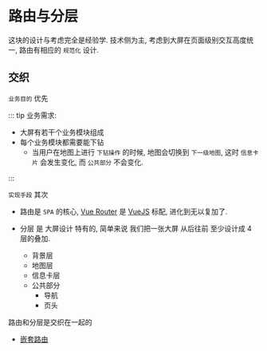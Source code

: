 # 路由与分层

这块的设计与考虑完全是经验学. 技术侧为主, 考虑到大屏在页面级别交互高度统一, 路由有相应的 `规范化` 设计.

## 交织

`业务目的` 优先

::: tip
业务需求:

- 大屏有若干个业务模块组成
- 每个业务模块都需要能下钻
  - 当用户在地图上进行 `下钻操作` 的时候, 地图会切换到 `下一级地图`, 这时 `信息卡片` 会发生变化, 而 `公共部分` 不会变化.

:::

`实现手段` 其次

- 路由是 `SPA` 的核心, [Vue Router](https://router.vuejs.org/zh/introduction.html) 是 [VueJS](https://cn.vuejs.org/guide/introduction.html) 标配, 进化到无以复加了.

- 分层 是 大屏设计 特有的, 简单来说 我们把一张大屏 从后往前 至少设计成 4 层的叠加.

  - 背景层
  - 地图层
  - 信息卡层
  - 公共部分
    - 导航
    - 页头

路由和分层是交织在一起的

- [嵌套路由](https://router.vuejs.org/zh/guide/essentials/nested-routes.html)

